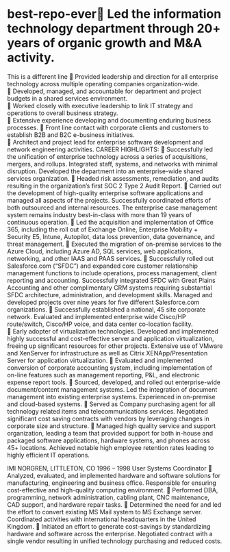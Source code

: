 # best-repo-ever	Led the information technology department through 20+ years of organic growth and M&A activity.
This is a different line
	Provided leadership and direction for all enterprise technology across multiple operating companies organization-wide.  
	Developed, managed, and accountable for department and project budgets in a shared services environment.  
	Worked closely with executive leadership to link IT strategy and operations to overall business strategy.  
	Extensive experience developing and documenting enduring business processes.
	Front line contact with corporate clients and customers to establish B2B and B2C e-business initiatives.  
	Architect and project lead for enterprise software development and network engineering activities.
CAREER HIGHLIGHTS:
	Successfully led the unification of enterprise technology across a series of acquisitions, mergers, and rollups.  Integrated staff, systems, and networks with minimal disruption.  Developed the department into an enterprise-wide shared services organization.
	Headed risk assessments, remediation, and audits resulting in the organization’s first SOC 2 Type 2 Audit Report. 
	Carried out the development of high-quality enterprise software applications and managed all aspects of the projects.  Successfully coordinated efforts of both outsourced and internal resources. The enterprise case management system remains industry best-in-class with more than 19 years of continuous operation.
	Led the acquisition and implementation of Office 365, including the roll out of Exchange Online, Enterprise Mobility + Security E5, Intune, Autopilot, data loss prevention, data governance, and threat management.
	Executed the migration of on-premise services to the Azure Cloud, including Azure AD, SQL services, web applications, networking, and other IAAS and PAAS services.
	Successfully rolled out Salesforce.com (“SFDC”) and expanded core customer relationship management functions to include operations, process management, client reporting and accounting.  Successfully integrated SFDC with Great Plains Accounting and other complimentary CRM systems requiring substantial SFDC architecture, administration, and development skills.  Managed and developed projects over nine years for five different Salesforce.com organizations.
	Successfully established a national, 45 site corporate network.  Evaluated and implemented enterprise wide Cisco/HP route/switch, Cisco/HP voice, and data center co-location facility.  
	Early adopter of virtualization technologies.  Developed and implemented highly successful and cost-effective server and application virtualization, freeing up significant resources for other projects. Extensive use of VMware and XenServer for infrastructure as well as Citrix XENApp/Presentation Server for application virtualization. 
	Evaluated and implemented conversion of corporate accounting system, including implementation of on-line features such as management reporting, P&L, and electronic expense report tools.
	Sourced, developed, and rolled out enterprise-wide document/content management systems.  Led the integration of document management into existing enterprise systems.  Experienced in on-premise and cloud-based systems.
	Served as Company purchasing agent for all technology related items and telecommunications services.  Negotiated significant cost saving contracts with vendors by leveraging changes in corporate size and structure.
	Managed high quality service and support organization, leading a team that provided support for both in-house and packaged software applications, hardware systems, and phones across 45+ locations. Achieved notable high employee retention rates leading to highly efficient IT operations.

IMI NORGREN, LITTLETON, CO                                       	  1996 –  1998
User Systems Coordinator
	Analyzed, evaluated, and implemented hardware and software solutions for manufacturing, engineering and business office.  Responsible for ensuring cost-effective and high-quality computing environment.
	Performed DBA, programming, network administration, cabling plant, CNC maintenance, CAD support, and hardware repair tasks.
	Determined the need for and led the effort to convert existing MS Mail system to MS Exchange server.  Coordinated activities with international headquarters in the United Kingdom.
	Initiated an effort to generate cost-savings by standardizing hardware and software across the enterprise.  Negotiated contract with a single vendor resulting in unified technology purchasing and reduced costs.


